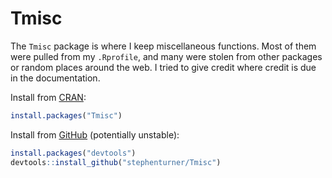 # Tmisc

The `Tmisc` package is where I keep miscellaneous functions. Most of them were pulled from my `.Rprofile`, and many were stolen from other packages or random places around the web. I tried to give credit where credit is due in the documentation.

Install from [CRAN](https://cran.r-project.org/package=Tmisc):

```r
install.packages("Tmisc")
```

Install from [GitHub](https://github.com/stephenturner/Tmisc) (potentially unstable):

```r
install.packages("devtools")
devtools::install_github("stephenturner/Tmisc")
```
